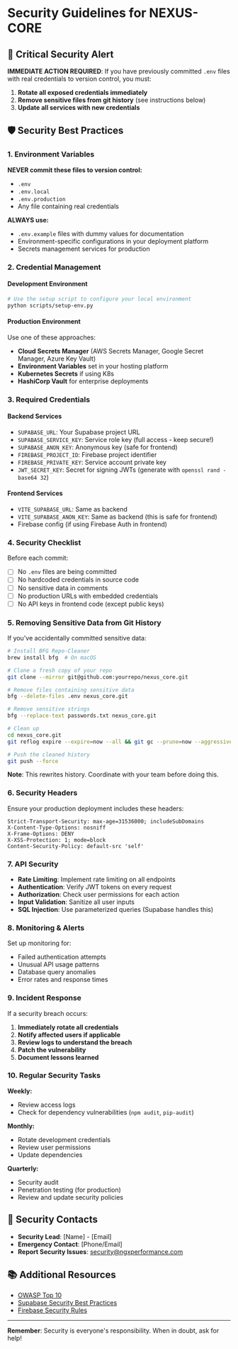 # Security Guidelines for NEXUS-CORE

## 🔐 Critical Security Alert

**IMMEDIATE ACTION REQUIRED**: If you have previously committed `.env` files with real credentials to version control, you must:

1. **Rotate all exposed credentials immediately**
2. **Remove sensitive files from git history** (see instructions below)
3. **Update all services with new credentials**

## 🛡️ Security Best Practices

### 1. Environment Variables

**NEVER commit these files to version control:**
- `.env`
- `.env.local`
- `.env.production`
- Any file containing real credentials

**ALWAYS use:**
- `.env.example` files with dummy values for documentation
- Environment-specific configurations in your deployment platform
- Secrets management services for production

### 2. Credential Management

#### Development Environment
```bash
# Use the setup script to configure your local environment
python scripts/setup-env.py
```

#### Production Environment
Use one of these approaches:
- **Cloud Secrets Manager** (AWS Secrets Manager, Google Secret Manager, Azure Key Vault)
- **Environment Variables** set in your hosting platform
- **Kubernetes Secrets** if using K8s
- **HashiCorp Vault** for enterprise deployments

### 3. Required Credentials

#### Backend Services
- `SUPABASE_URL`: Your Supabase project URL
- `SUPABASE_SERVICE_KEY`: Service role key (full access - keep secure!)
- `SUPABASE_ANON_KEY`: Anonymous key (safe for frontend)
- `FIREBASE_PROJECT_ID`: Firebase project identifier
- `FIREBASE_PRIVATE_KEY`: Service account private key
- `JWT_SECRET_KEY`: Secret for signing JWTs (generate with `openssl rand -base64 32`)

#### Frontend Services
- `VITE_SUPABASE_URL`: Same as backend
- `VITE_SUPABASE_ANON_KEY`: Same as backend (this is safe for frontend)
- Firebase config (if using Firebase Auth in frontend)

### 4. Security Checklist

Before each commit:
- [ ] No `.env` files are being committed
- [ ] No hardcoded credentials in source code
- [ ] No sensitive data in comments
- [ ] No production URLs with embedded credentials
- [ ] No API keys in frontend code (except public keys)

### 5. Removing Sensitive Data from Git History

If you've accidentally committed sensitive data:

```bash
# Install BFG Repo-Cleaner
brew install bfg  # On macOS

# Clone a fresh copy of your repo
git clone --mirror git@github.com:yourrepo/nexus_core.git

# Remove files containing sensitive data
bfg --delete-files .env nexus_core.git

# Remove sensitive strings
bfg --replace-text passwords.txt nexus_core.git

# Clean up
cd nexus_core.git
git reflog expire --expire=now --all && git gc --prune=now --aggressive

# Push the cleaned history
git push --force
```

**Note**: This rewrites history. Coordinate with your team before doing this.

### 6. Security Headers

Ensure your production deployment includes these headers:
```
Strict-Transport-Security: max-age=31536000; includeSubDomains
X-Content-Type-Options: nosniff
X-Frame-Options: DENY
X-XSS-Protection: 1; mode=block
Content-Security-Policy: default-src 'self'
```

### 7. API Security

- **Rate Limiting**: Implement rate limiting on all endpoints
- **Authentication**: Verify JWT tokens on every request
- **Authorization**: Check user permissions for each action
- **Input Validation**: Sanitize all user inputs
- **SQL Injection**: Use parameterized queries (Supabase handles this)

### 8. Monitoring & Alerts

Set up monitoring for:
- Failed authentication attempts
- Unusual API usage patterns
- Database query anomalies
- Error rates and response times

### 9. Incident Response

If a security breach occurs:
1. **Immediately rotate all credentials**
2. **Notify affected users if applicable**
3. **Review logs to understand the breach**
4. **Patch the vulnerability**
5. **Document lessons learned**

### 10. Regular Security Tasks

**Weekly:**
- Review access logs
- Check for dependency vulnerabilities (`npm audit`, `pip-audit`)

**Monthly:**
- Rotate development credentials
- Review user permissions
- Update dependencies

**Quarterly:**
- Security audit
- Penetration testing (for production)
- Review and update security policies

## 🚨 Security Contacts

- **Security Lead**: [Name] - [Email]
- **Emergency Contact**: [Phone/Email]
- **Report Security Issues**: security@ngxperformance.com

## 📚 Additional Resources

- [OWASP Top 10](https://owasp.org/www-project-top-ten/)
- [Supabase Security Best Practices](https://supabase.com/docs/guides/auth/managing-user-data)
- [Firebase Security Rules](https://firebase.google.com/docs/rules)

---

**Remember**: Security is everyone's responsibility. When in doubt, ask for help!